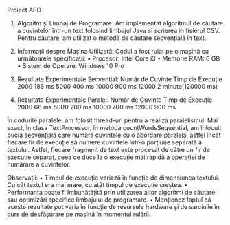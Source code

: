 Proiect APD

1.	Algoritm și Limbaj de Programare: 
Am implementat algoritmul de căutare a cuvintelor într-un text folosind limbajul Java si scrierea in fisierul CSV. Pentru căutare, am utilizat o metodă de căutare secvențială în text.

2. Informații despre Mașina Utilizată: Codul a fost rulat pe o mașină cu următoarele specificații:
•	Procesor: Intel Core i3 
•	Memorie RAM: 6 GB
•	Sistem de Operare: Windows 10 Pro

3. Rezultate Experimentale Secvential:
Număr de Cuvinte	Timp de Execuție
2000	            186 ms
5000	            400 ms
10000	            900 ms
12000	            2 minute(120000 ms)

4. Rezultate Experimentale Paralel:
Număr de Cuvinte	Timp de Execuție
2000	            66 ms
5000	            200 ms
10000	            700 ms
12000	            900 ms

În codurile paralele, am folosit thread-uri pentru a realiza paralelismul. Mai exact, în clasa TextProcessor, în metoda countWordsSequential, am înlocuit bucla secvențială care numără cuvintele cu o abordare paralelă, astfel încât fiecare fir de execuție să numere cuvintele într-o porțiune separată a textului. Astfel, fiecare fragment de text este procesat de către un fir de execuție separat, ceea ce duce la o execuție mai rapidă a operației de numărare a cuvintelor.

Observații:
•	Timpul de execuție variază în funcție de dimensiunea textului. Cu cât textul era mai mare, cu atât timpul de execuție creștea.
•	Performanța poate fi îmbunătățită prin utilizarea altor algoritmi de căutare sau optimizări specifice limbajului de programare.
•	Menționez faptul că aceste rezultate pot varia în funcție de resursele hardware și de sarcinile în curs de desfășurare pe mașină în momentul rulării.
